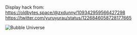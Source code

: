 Display hack from:
https://oldbytes.space/@zxdunny/109342959566427298
https://twitter.com/yuruyurau/status/1226846058728177665

![Bubble Universe](https://github.com/larsbrinkhoff/bubble-universe/assets/775050/b8f53997-843c-4585-b0b1-639b6cbbe3c6)
